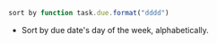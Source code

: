<!-- placeholder to force blank line before included text -->


```javascript
sort by function task.due.format("dddd")
```

- Sort by due date's day of the week, alphabetically.


<!-- placeholder to force blank line after included text -->
